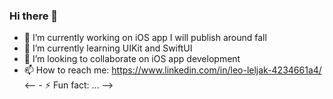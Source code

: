 ### Hi there 👋

- 🔭 I’m currently working on iOS app I will publish around fall
- 🌱 I’m currently learning UIKit and SwiftUI
- 👯 I’m looking to collaborate on iOS app development 
- 📫 How to reach me: https://www.linkedin.com/in/leo-leljak-4234661a4/
<-- - ⚡ Fun fact: ... -->

